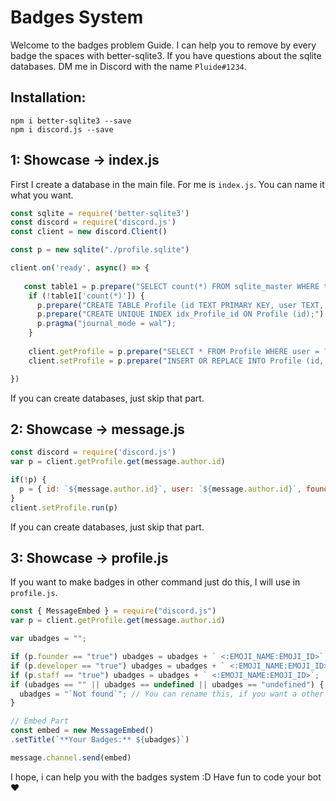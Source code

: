 # Badges System
Welcome to the badges problem Guide.
I can help you to remove by every badge the spaces with better-sqlite3.
If you have questions about the sqlite databases. DM me in Discord with the name `Pluide#1234`.

## Installation:
```
npm i better-sqlite3 --save
npm i discord.js --save
```
## 1: Showcase -> index.js
First I create a database in the main file.
For me is `index.js`. You can name it what you want.
```js
const sqlite = require('better-sqlite3')
const discord = require('discord.js')
const client = new discord.Client()

const p = new sqlite("./profile.sqlite")

client.on('ready', async() => {
   
   const table1 = p.prepare("SELECT count(*) FROM sqlite_master WHERE type='table' AND name = 'Profile';").get();
    if (!table1['count(*)']) {
      p.prepare("CREATE TABLE Profile (id TEXT PRIMARY KEY, user TEXT, founder TEXT, developer TEXT, staff TEXT);").run();
      p.prepare("CREATE UNIQUE INDEX idx_Profile_id ON Profile (id);").run();
      p.pragma("journal_mode = wal");
    }
    
    client.getProfile = p.prepare("SELECT * FROM Profile WHERE user = ?");
    client.setProfile = p.prepare("INSERT OR REPLACE INTO Profile (id, user, founder, developer, staff) VALUES (@id, @founder, @developer, @staff);");

})
```
If you can create databases, just skip that part.
## 2: Showcase -> message.js
```js
const discord = require('discord.js')
var p = client.getProfile.get(message.author.id)

if(!p) {
  p = { id: `${message.author.id}`, user: `${message.author.id}`, founder: `false`, developer: `false`, staff: `false` }
}
client.setProfile.run(p)
```
If you can create databases, just skip that part.
## 3: Showcase -> profile.js
If you want to make badges in other command just do this, I will use in `profile.js`.
```js
const { MessageEmbed } = require("discord.js")
var p = client.getProfile.get(message.author.id)

var ubadges = "";

if (p.founder == "true") ubadges = ubadges + ` <:EMOJI_NAME:EMOJI_ID>`;
if (p.developer == "true") ubadges = ubadges + ` <:EMOJI_NAME:EMOJI_ID>`;
if (p.staff == "true") ubadges = ubadges + ` <:EMOJI_NAME:EMOJI_ID>`;
if (ubadges == "" || ubadges == undefined || ubadges == "undefined") {
  ubadges = "`Not found`"; // You can rename this, if you want a other error if the user doesn't have badges.
}

// Embed Part
const embed = new MessageEmbed()
.setTitle(`**Your Badges:** ${ubadges}`)

message.channel.send(embed)
```
I hope, i can help you with the badges system :D
Have fun to code your bot ❤
